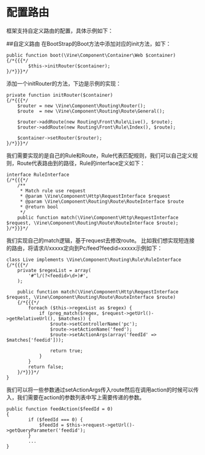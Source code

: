 # 配置路由

框架支持自定义路由的配置，具体示例如下：

##自定义路由
在BootStrap的Boot方法中添加对应的init方法，如下：
```
public function boot(\Vine\Component\Container\Web $container)
{/*{{{*/
        $this->initRouter($container);
}/*}}}*/
```
添加一个initRouter的方法，下边是示例的实现：

```
private function initRouter($container)
{/*{{{*/
    $router = new \Vine\Component\Routing\Router();
    $route  = new \Vine\Component\Routing\Route\General();

    $router->addRoute(new Routing\Front\Rule\Live(), $route);
    $router->addRoute(new Routing\Front\Rule\Index(), $route);

    $container->setRouter($router);
}/*}}}*/
```
我们需要实现的是自己的Rule和Route，Rule代表匹配规则，我们可以自己定义规则，Route代表路由到的路径，Rule的interface定义如下：
```
interface RuleInterface
{/*{{{*/
    /** 
     * Match rule use request
     * @param \Vine\Component\Http\RequestInterface $request
     * @param \Vine\Component\Routing\Route\RouteInterface $route
     * @return bool
     */
    public function match(\Vine\Component\Http\RequestInterface $request, \Vine\Component\Routing\Route\RouteInterface $route);
}/*}}}*/
```
我们实现自己的match逻辑，基于request去修改route。
比如我们想实现短连接的路由，将请求/l/xxxxx定向到Pc/feed?feedid=xxxxx示例如下：
```
class Live implements \Vine\Component\Routing\Rule\RuleInterface
{/*{{{*/
    private $regexList = array(
        '#^l/(?<feedid>\d+)#',
    );  

    public function match(\Vine\Component\Http\RequestInterface $request, \Vine\Component\Routing\Route\RouteInterface $route)
    {/*{{{*/
        foreach ($this->regexList as $regex) {
            if (preg_match($regex, $request->getUrl()->getRelativeUrl(), $matches)) {
                $route->setControllerName('pc');
                $route->setActionName('feed');
                $route->setActionArgs(array('feedId' => $matches['feedid']));

                return true;
            }   
        }   
        return false;
    }/*}}}*/
}
```

我们可以将一些参数通过setActionArgs传入route然后在调用action的时候可以传入，我们需要在action的参数列表中写上需要传递的参数。
```
public function feedAction($feedId = 0)
{
        if ($feedId === 0) {
            $feedId = $this->request->getUrl()->getQueryParameter('feedid');
        } 
        ...
}
```
